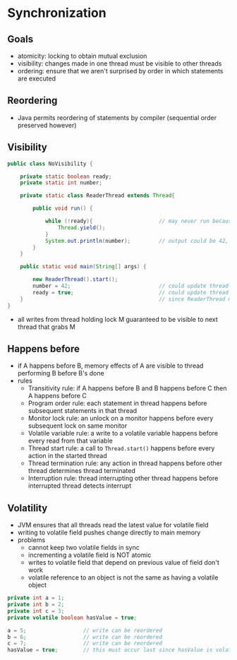 # Synchronization

## Goals

- atomicity: locking to obtain mutual exclusion
- visibility: changes made in one thread must be visible to other threads
- ordering: ensure that we aren't surprised by order in which statements are executed

## Reordering

- Java permits reordering of statements by compiler (sequential order preserved however)

## Visibility

```java
public class NoVisibility {

    private static boolean ready;
    private static int number;

    private static class ReaderThread extends Thread{

        public void run() {

            while (!ready){                     // may never run because ready in main memory is still false
                Thread.yield();
            }
            System.out.println(number);         // output could be 42, nothing, 0, or block forever
        }
    }

    public static void main(String[] args) {

        new ReaderThread().start();
        number = 42;                            // could update thread-local cache instead of main memory
        ready = true;                           // could update thread-local cache instead of main memory
    }                                           // since ReaderThread may not see updates from main thread, visibility isn't guaranteed
}
```

- all writes from thread holding lock M guaranteed to be visible to next thread that grabs M

## Happens before

- if A happens before B, memory effects of A are visible to thread performing B before B's done
- rules
  - Transitivity rule: if A happens before B and B happens before C then A happens before C
  - Program order rule: each statement in thread happens before subsequent statements in that thread
  - Monitor lock rule: an unlock on a monitor happens before every subsequent lock on same monitor
  - Volatile variable rule: a write to a volatile variable happens before every read from that variable
  - Thread start rule: a call to `Thread.start()` happens before every action in the started thread
  - Thread termination rule: any action in thread happens before other thread determines thread terminated
  - Interruption rule: thread interrupting other thread happens before interrupted thread detects interrupt

## Volatility

- JVM ensures that all threads read the latest value for volatile field
- writing to volatile field pushes change directly to main memory
- problems
  - cannot keep two volatile fields in sync
  - incrementing a volatile field is NOT atomic
  - writes to volatile field that depend on previous value of field don't work
  - volatile reference to an object is not the same as having a volatile object

```java
private int a = 1;
private int b = 2;
private int c = 3;
private volatile boolean hasValue = true;

a = 5;                  // write can be reordered
b = 6;                  // write can be reordered
c = 7;                  // write can be reordered
hasValue = true;        // this must occur last since hasValue is volatile
```
